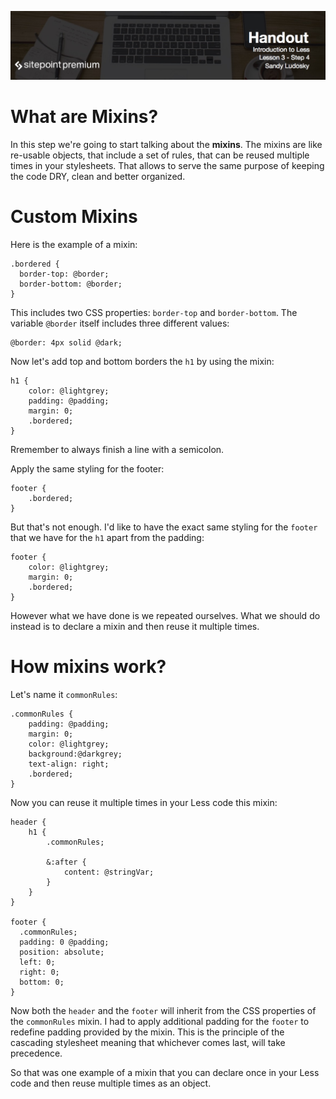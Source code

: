 ![](Introduction_to_Less/headers/3-4.jpg)
# What are Mixins?

In this step we're going to start talking about the **mixins**. The mixins are like re-usable objects, that include a set of rules, that can be reused multiple times in your stylesheets. That allows to serve the same purpose of keeping the code DRY, clean and better organized.

# Custom Mixins

Here is the example of a mixin:

```less
.bordered {
  border-top: @border;
  border-bottom: @border;
}
```

This includes two CSS properties: `border-top` and `border-bottom`. The variable `@border` itself includes three different values:

```less
@border: 4px solid @dark;
```

Now let's add top and bottom borders the `h1` by using the mixin:

```less
h1 {
	color: @lightgrey;
	padding: @padding;
	margin: 0;
	.bordered;
}
```

Rremember to always finish a line with a semicolon.

Apply the same styling for the footer:

```less
footer {
	.bordered;
}
```

But that's not enough. I'd like to have the exact same styling for the `footer` that we have for the `h1` apart from the padding:

```less
footer {
	color: @lightgrey;
	margin: 0;
	.bordered;
}
```

However what we have done is we repeated ourselves. What we should do instead is to declare a mixin and then reuse it multiple times.

# How mixins work?

Let's name it `commonRules`:

```less
.commonRules {
	padding: @padding;
	margin: 0;
	color: @lightgrey;
	background:@darkgrey;
	text-align: right;
	.bordered;
}
```

Now you can reuse it multiple times in your Less code this mixin:

```less
header {
	h1 {
		.commonRules;

		&:after {
			content: @stringVar;
		}
	}
}

footer {
  .commonRules;
  padding: 0 @padding;
  position: absolute;
  left: 0;
  right: 0;
  bottom: 0;
}
```

Now both the `header` and the `footer` will inherit from the CSS properties of the `commonRules` mixin. I had to apply additional padding for the `footer` to redefine padding provided by the mixin. This is the principle of the cascading stylesheet meaning that whichever comes last, will take precedence.

So that was one example of a mixin that you can declare once in your Less code and then reuse multiple times as an object.